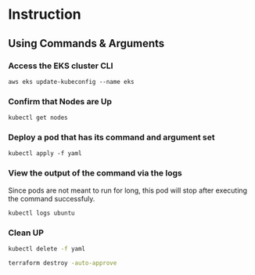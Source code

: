 # Instruction

## Using Commands & Arguments

### Access the EKS cluster CLI

`aws eks update-kubeconfig --name eks`

### Confirm that Nodes are Up

`kubectl get nodes`

### Deploy a pod that has its command and argument set

`kubectl apply -f yaml`

### View the output of the command via the logs

Since pods are not meant to run for long, this pod will stop after executing the command successfuly.

`kubectl logs ubuntu`

### Clean UP

```bash
kubectl delete -f yaml

terraform destroy -auto-approve
```
